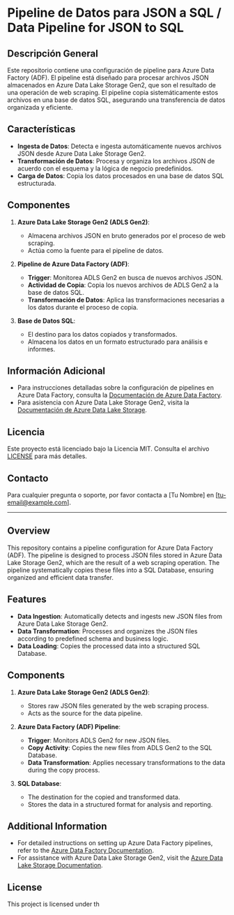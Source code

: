 # Pipeline de Datos para JSON a SQL / Data Pipeline for JSON to SQL

## Descripción General

Este repositorio contiene una configuración de pipeline para Azure Data Factory (ADF). El pipeline está diseñado para procesar archivos JSON almacenados en Azure Data Lake Storage Gen2, que son el resultado de una operación de web scraping. El pipeline copia sistemáticamente estos archivos en una base de datos SQL, asegurando una transferencia de datos organizada y eficiente.

## Características

- **Ingesta de Datos**: Detecta e ingesta automáticamente nuevos archivos JSON desde Azure Data Lake Storage Gen2.
- **Transformación de Datos**: Procesa y organiza los archivos JSON de acuerdo con el esquema y la lógica de negocio predefinidos.
- **Carga de Datos**: Copia los datos procesados en una base de datos SQL estructurada.

## Componentes

1. **Azure Data Lake Storage Gen2 (ADLS Gen2)**:
   - Almacena archivos JSON en bruto generados por el proceso de web scraping.
   - Actúa como la fuente para el pipeline de datos.

2. **Pipeline de Azure Data Factory (ADF)**:
   - **Trigger**: Monitorea ADLS Gen2 en busca de nuevos archivos JSON.
   - **Actividad de Copia**: Copia los nuevos archivos de ADLS Gen2 a la base de datos SQL.
   - **Transformación de Datos**: Aplica las transformaciones necesarias a los datos durante el proceso de copia.

3. **Base de Datos SQL**:
   - El destino para los datos copiados y transformados.
   - Almacena los datos en un formato estructurado para análisis e informes.

## Información Adicional

- Para instrucciones detalladas sobre la configuración de pipelines en Azure Data Factory, consulta la [Documentación de Azure Data Factory](https://docs.microsoft.com/en-us/azure/data-factory/).
- Para asistencia con Azure Data Lake Storage Gen2, visita la [Documentación de Azure Data Lake Storage](https://docs.microsoft.com/en-us/azure/storage/blobs/data-lake-storage-introduction).

## Licencia

Este proyecto está licenciado bajo la Licencia MIT. Consulta el archivo [LICENSE](LICENSE) para más detalles.

## Contacto

Para cualquier pregunta o soporte, por favor contacta a [Tu Nombre] en [tu-email@example.com].

---

## Overview

This repository contains a pipeline configuration for Azure Data Factory (ADF). The pipeline is designed to process JSON files stored in Azure Data Lake Storage Gen2, which are the result of a web scraping operation. The pipeline systematically copies these files into a SQL Database, ensuring organized and efficient data transfer.

## Features

- **Data Ingestion**: Automatically detects and ingests new JSON files from Azure Data Lake Storage Gen2.
- **Data Transformation**: Processes and organizes the JSON files according to predefined schema and business logic.
- **Data Loading**: Copies the processed data into a structured SQL Database.

## Components

1. **Azure Data Lake Storage Gen2 (ADLS Gen2)**:
   - Stores raw JSON files generated by the web scraping process.
   - Acts as the source for the data pipeline.

2. **Azure Data Factory (ADF) Pipeline**:
   - **Trigger**: Monitors ADLS Gen2 for new JSON files.
   - **Copy Activity**: Copies the new files from ADLS Gen2 to the SQL Database.
   - **Data Transformation**: Applies necessary transformations to the data during the copy process.

3. **SQL Database**:
   - The destination for the copied and transformed data.
   - Stores the data in a structured format for analysis and reporting.

## Additional Information

- For detailed instructions on setting up Azure Data Factory pipelines, refer to the [Azure Data Factory Documentation](https://docs.microsoft.com/en-us/azure/data-factory/).
- For assistance with Azure Data Lake Storage Gen2, visit the [Azure Data Lake Storage Documentation](https://docs.microsoft.com/en-us/azure/storage/blobs/data-lake-storage-introduction).

## License

This project is licensed under th
